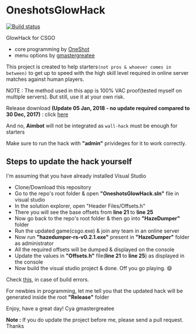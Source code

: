 # OneshotsGlowHack

[![Build status](https://ci.appveyor.com/api/projects/status/enmj9qcsp5lp7h84?svg=true)](https://ci.appveyor.com/project/gmastergreatee/oneshotsglowhack)

GlowHack for CSGO
- core programming by [OneShot](https://github.com/OneshotGH)
- menu options by [gmastergreatee](https://github.com/gmastergreatee)

This project is created to help starters`(not pros & whoever comes in between)` to get up to speed with the high skill level required in online server matches against human players.

NOTE : The method used in this app is 100% VAC proof(tested myself on multiple servers). But still, use it at your own risk.

Release download __(Update 05 Jan, 2018 - no update required compared to 30 Dec, 2017)__ : click [here](https://ci.appveyor.com/project/gmastergreatee/oneshotsglowhack/build/artifacts)

And no, __Aimbot__ will not be integrated as `wall-hack` must be enough for starters

Make sure to run the hack with __"admin"__ privideges for it to work correctly.

## Steps to update the hack yourself

I'm assuming that you have already installed Visual Studio

- Clone/Download this repository
- Go to the repo's root folder & open __"OneshotsGlowHack.sln"__ file in visual studio
- In the solution explorer, open "Header Files/Offsets.h"
- There you will see the base offsets from __line 21__ to __line 25__
- Now go back to the repo's root folder & then go into __"HazeDumper"__ folder
- Run the updated game(csgo.exe) & join any team in an online server
- Now run __"hazedumper-rs-v0.2.1.exe"__ present in __"HazeDumper"__ folder as administrator
- All the required offsets will be dumped & displayed on the console
- Update the values in __"Offsets.h"__ file(__line 21__ to __line 25__) as displayed in the console
- Now build the visual studio project & done. Off you go playing. :smile:

Check [this](https://github.com/gmastergreatee/OneshotsGlowHack/issues/2#issuecomment-355546809), in case of build errors.

For newbies in programming, let me tell you that the updated hack will be generated inside the root __"Release"__ folder

Enjoy, have a great day!
Cya
gmastergreatee

__Note :__ If you do update the project before me, please send a pull request. Thanks
